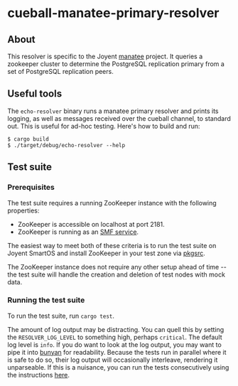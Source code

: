 # cueball-manatee-primary-resolver

## About

This resolver is specific to the Joyent [manatee](https://github.com/joyent/manatee)
project. It queries a zookeeper cluster to determine the PostgreSQL replication
primary from a set of PostgreSQL replication peers.

## Useful tools

The `echo-resolver` binary runs a manatee primary resolver and prints its
logging, as well as messages received over the cueball channel, to standard out.
This is useful for ad-hoc testing. Here's how to build and run:

```
$ cargo build
$ ./target/debug/echo-resolver --help
```

## Test suite

### Prerequisites

The test suite requires a running ZooKeeper instance with the following
properties:
* ZooKeeper is accessible on localhost at port 2181.
* ZooKeeper is running as an [SMF service](https://wiki.smartos.org/basic-smf-commands/).

The easiest way to meet both of these criteria is to run the test suite on
Joyent SmartOS and install ZooKeeper in your test zone via
[pkgsrc](https://pkgsrc.joyent.com/).

The ZooKeeper instance does not require any other setup ahead of time -- the
test suite will handle the creation and deletion of test nodes with mock data.

### Running the test suite

To run the test suite, run `cargo test`.

The amount of log output may be distracting. You can quell this by setting the
`RESOLVER_LOG_LEVEL` to something high, perhaps `critical`. The default log
level is `info`. If you do want to look at the log output, you may want to pipe
it into [bunyan](https://github.com/trentm/node-bunyan) for readability. Because
the tests run in parallel where it is safe to do so, their log output will
occasionally interleave, rendering it unparseable. If this is a nuisance, you
can run the tests consecutively using the instructions
[here](https://doc.rust-lang.org/book/ch11-02-running-tests.html).
